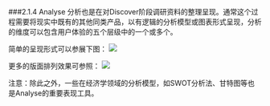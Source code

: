 ###2.1.4 Analyse
分析也是在对Discover阶段调研资料的整理呈现。通常这个过程需要将现实中既有的其他同类产品，以有逻辑的分析模型或图表形式呈现，分析的维度可以包含用户体验的五个层级中的一个或多个。


简单的呈现形式可以参展下图：
![](http://kitpic.makebi.net/ixd/1_4.jpg)


更多的版面排列效果可参照：
![](http://kitpic.makebi.net/ixd/1_4_2.jpg)

注意：除此之外，一些在经济学领域的分析模型，如SWOT分析法、甘特图等也是Analyse的重要表现工具。